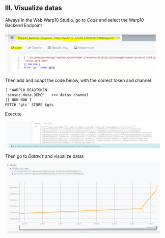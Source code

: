 ## III. Visualize datas

Always in the Web Warp10 Studio, go to *Code* and select the Warp10 Backend Endpoint

![warp10_studio_conf3](imgs/warp10_studio_conf3.png "")

Then add and adapt the code below, with the correct token and channel

```
[ 'WARP10_READTOKEN' 
'sensor.data.DEMO'   <<< datas channel
{} NOW NOW ] 
FETCH 'gts' STORE $gts
```

Execute

![warp10_studio_datavize](imgs/warp10_studio_datavize.png "")

Then go to *Dataviz* and visualize datas

![warp10_studio_datavize2](imgs/warp10_studio_datavize2.png "")